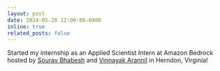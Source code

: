 ```yaml
---
layout: post
date: 2024-05-28 12:00:00-0400
inline: true
related_posts: false
---
```


Started my internship as an Applied Scientist Intern at Amazon Bedrock hosted by [Sourav Bhabesh](https://www.linkedin.com/in/souravbhabesh) and [Vinnayak Arannil](https://www.linkedin.com/in/vinayak-arannil-69789768) in Herndon, Virginia!

